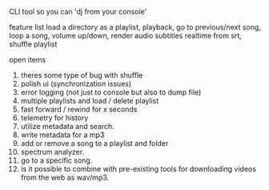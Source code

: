 CLI tool so you can 'dj from your console'

feature list
load a directory as a playlist, playback, go to previous/next song, loop a song, volume up/down, render audio subtitles realtime from srt, shuffle playlist

open items
1. theres some type of bug with shuffle
2. polish ui (synchronization issues)
3. error logging (not just to console but also to dump file)
4. multiple playlists and load / delete playlist
5. fast forward / rewind for x seconds
6. telemetry for history
7. utilize metadata and search.
8. write metadata for a mp3
9. add or remove a song to a playlist and folder
10. spectrum analyzer.
11. go to a specific song.
12. is it possible to combine with pre-existing tools for downloading videos from the web as wav/mp3.
